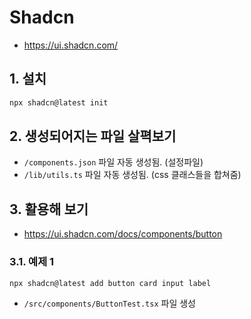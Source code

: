 # Shadcn

- https://ui.shadcn.com/

## 1. 설치

```bash
npx shadcn@latest init
```

## 2. 생성되어지는 파일 살펵보기

- `/components.json` 파일 자동 생성됨. (설정파일)
- `/lib/utils.ts` 파일 자동 생성됨. (css 클래스들을 합쳐줌)

## 3. 활용해 보기

- https://ui.shadcn.com/docs/components/button

### 3.1. 예제 1

```bash
npx shadcn@latest add button card input label
```

- `/src/components/ButtonTest.tsx` 파일 생성
